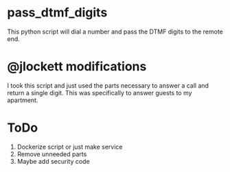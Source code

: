 # pass_dtmf_digits
This python script will dial a number and pass the DTMF digits to the remote end.

# @jlockett modifications
I took this script and just used the parts necessary to answer a call and return
a single digit. This was specifically to answer guests to my apartment.


# ToDo
1. Dockerize script or just make service
2. Remove unneeded parts
3. Maybe add security code


